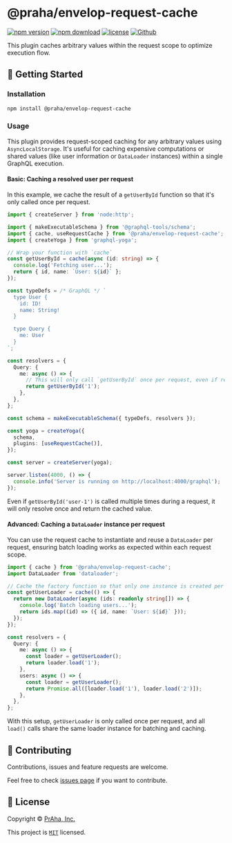 # @praha/envelop-request-cache

[![npm version](https://badge.fury.io/js/@praha%2Fenvelop-request-cache.svg)](https://www.npmjs.com/package/@praha/envelop-request-cache)
[![npm download](https://img.shields.io/npm/dm/@praha/envelop-request-cache.svg)](https://www.npmjs.com/package/@praha/envelop-request-cache)
[![license](https://img.shields.io/badge/License-MIT-green.svg)](https://github.com/praha-inc/envelop-request-cache/blob/main/LICENSE)
[![Github](https://img.shields.io/github/followers/praha-inc?label=Follow&logo=github&style=social)](https://github.com/orgs/praha-inc/followers)

This plugin caches arbitrary values within the request scope to optimize execution flow.

## 👏 Getting Started

### Installation

```bash
npm install @praha/envelop-request-cache
```

### Usage

This plugin provides request-scoped caching for any arbitrary values using `AsyncLocalStorage`.
It's useful for caching expensive computations or shared values (like user information or `DataLoader` instances) within a single GraphQL execution.

#### Basic: Caching a resolved user per request

In this example, we cache the result of a `getUserById` function so that it's only called once per request.

```ts
import { createServer } from 'node:http';

import { makeExecutableSchema } from '@graphql-tools/schema';
import { cache, useRequestCache } from '@praha/envelop-request-cache';
import { createYoga } from 'graphql-yoga';

// Wrap your function with `cache`
const getUserById = cache(async (id: string) => {
  console.log('Fetching user...');
  return { id, name: `User: ${id}` };
});

const typeDefs = /* GraphQL */ `
  type User {
    id: ID!
    name: String!
  }

  type Query {
    me: User
  }
`;

const resolvers = {
  Query: {
    me: async () => {
      // This will only call `getUserById` once per request, even if reused
      return getUserById('1');
    },
  },
};

const schema = makeExecutableSchema({ typeDefs, resolvers });

const yoga = createYoga({
  schema,
  plugins: [useRequestCache()],
});

const server = createServer(yoga);

server.listen(4000, () => {
  console.info('Server is running on http://localhost:4000/graphql');
});
```

Even if `getUserById('user-1')` is called multiple times during a request, it will only resolve once and return the cached value.

#### Advanced: Caching a `DataLoader` instance per request

You can use the request cache to instantiate and reuse a `DataLoader` per request, ensuring batch loading works as expected within each request scope.

```ts
import { cache } from '@praha/envelop-request-cache';
import DataLoader from 'dataloader';

// Cache the factory function so that only one instance is created per request
const getUserLoader = cache(() => {
  return new DataLoader(async (ids: readonly string[]) => {
    console.log('Batch loading users...');
    return ids.map((id) => ({ id, name: `User: ${id}` }));
  });
});

const resolvers = {
  Query: {
    me: async () => {
      const loader = getUserLoader();
      return loader.load('1');
    },
    users: async () => {
      const loader = getUserLoader();
      return Promise.all([loader.load('1'), loader.load('2')]);
    },
  },
};
```

With this setup, `getUserLoader` is only called once per request, and all `load()` calls share the same loader instance for batching and caching.

## 🤝 Contributing

Contributions, issues and feature requests are welcome.

Feel free to check [issues page](https://github.com/praha-inc/envelop-plugins/issues) if you want to contribute.

## 📝 License

Copyright © [PrAha, Inc.](https://www.praha-inc.com/)

This project is [```MIT```](https://github.com/praha-inc/envelop-plugins/blob/main/packages/request-cache/LICENSE) licensed.
